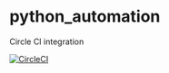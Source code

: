 # python_automation


Circle CI integration

[![CircleCI](https://circleci.com/gh/vitaliisotnichenko/python_automation.svg?style=svg)](https://circleci.com/gh/vitaliisotnichenko/python_automation)


